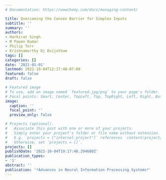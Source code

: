 ```yaml
---
# Documentation: https://wowchemy.com/docs/managing-content/

title: Overcoming the Convex Barrier for Simplex Inputs
subtitle: ''
summary: ''
authors:
- Harkirat Singh
- M Pawan Kumar
- Philip Torr
- Krishnamurthy Dj Dvijotham
tags: []
categories: []
date: '2021-01-01'
lastmod: 2022-10-04T12:17:48-07:00
featured: false
draft: false

# Featured image
# To use, add an image named `featured.jpg/png` to your page's folder.
# Focal points: Smart, Center, TopLeft, Top, TopRight, Left, Right, BottomLeft, Bottom, BottomRight.
image:
  caption: ''
  focal_point: ''
  preview_only: false

# Projects (optional).
#   Associate this post with one or more of your projects.
#   Simply enter your project's folder or file name without extension.
#   E.g. `projects = ["internal-project"]` references `content/project/deep-learning/index.md`.
#   Otherwise, set `projects = []`.
projects: []
publishDate: '2022-10-04T19:17:48.294680Z'
publication_types:
- '1'
abstract: ''
publication: '*Advances in Neural Information Processing Systems*'
---
```

